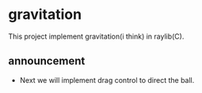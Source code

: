 # gravitation
This project implement gravitation(i think) in raylib(C).

## announcement
- Next we will implement drag control to direct the ball.


